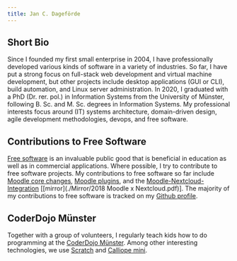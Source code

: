 ```yaml
---
title: Jan C. Dageförde
---
```


## Short Bio

Since I founded my first small enterprise in 2004, I have professionally developed various kinds of software in a variety of industries. So far, I have put a strong focus on full-stack web development and virtual machine development, but other projects include desktop applications (GUI or CLI), build automation, and Linux server administration. 
In 2020, I graduated with a PhD (Dr. rer. pol.) in Information Systems from the University of Münster, following B. Sc. and M. Sc. degrees in Information Systems.
My professional interests focus around (IT) systems architecture, domain-driven design, agile development methodologies, devops, and free software.

## Contributions to Free Software

[Free software](https://www.gnu.org/philosophy/free-sw.html) is an invaluable public good that is beneficial in education as well as in commercial applications.
Where possible, I try to contribute to free software projects. My contributions to free software so far include [Moodle core changes](https://moodle.org/dev/contributions.php?tifirst=J&tilast=D), [Moodle plugins](https://moodle.org/plugins/?q=dagef%C3%B6rde), and the [Moodle-Nextcloud-Integration](https://nextcloud.com/blog/moodle-x-nextcloud-i-enjoy-being-a-part-of-two-open-source-communities-whose-efforts-empower-many-people/) \[[mirror](./Mirror/2018 Moodle x Nextcloud.pdf)]. 
The majority of my contributions to free software is tracked on my [Github profile](https://github.com/Dagefoerde/).

## CoderDojo Münster

Together with a group of volunteers, I regularly teach kids how to do programming at the [CoderDojo Münster](https://www.coderdojo.ms/). Among other interesting technologies, we use [Scratch](https://scratch.mit.edu/) and [Calliope mini](https://calliope.cc/).
